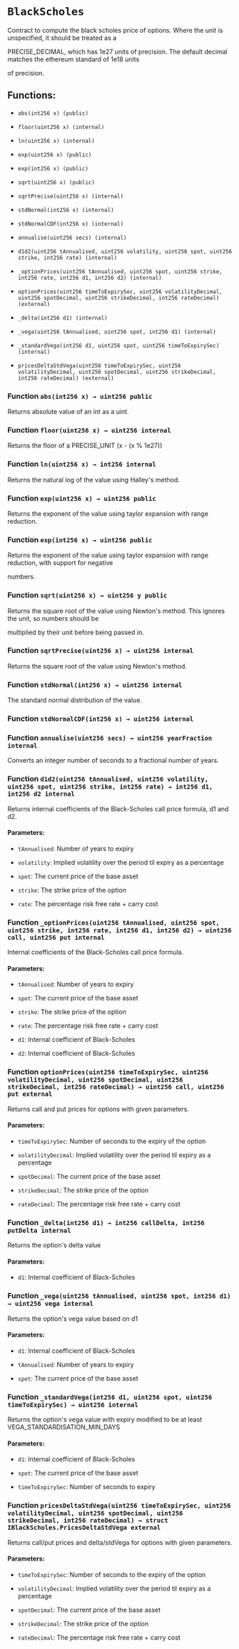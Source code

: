 # `BlackScholes`

Contract to compute the black scholes price of options. Where the unit is unspecified, it should be treated as a

PRECISE_DECIMAL, which has 1e27 units of precision. The default decimal matches the ethereum standard of 1e18 units

of precision.

## Functions:

- `abs(int256 x) (public)`

- `floor(uint256 x) (internal)`

- `ln(uint256 x) (internal)`

- `exp(uint256 x) (public)`

- `exp(int256 x) (public)`

- `sqrt(uint256 x) (public)`

- `sqrtPrecise(uint256 x) (internal)`

- `stdNormal(int256 x) (internal)`

- `stdNormalCDF(int256 x) (internal)`

- `annualise(uint256 secs) (internal)`

- `d1d2(uint256 tAnnualised, uint256 volatility, uint256 spot, uint256 strike, int256 rate) (internal)`

- `_optionPrices(uint256 tAnnualised, uint256 spot, uint256 strike, int256 rate, int256 d1, int256 d2) (internal)`

- `optionPrices(uint256 timeToExpirySec, uint256 volatilityDecimal, uint256 spotDecimal, uint256 strikeDecimal, int256 rateDecimal) (external)`

- `_delta(int256 d1) (internal)`

- `_vega(uint256 tAnnualised, uint256 spot, int256 d1) (internal)`

- `_standardVega(int256 d1, uint256 spot, uint256 timeToExpirySec) (internal)`

- `pricesDeltaStdVega(uint256 timeToExpirySec, uint256 volatilityDecimal, uint256 spotDecimal, uint256 strikeDecimal, int256 rateDecimal) (external)`

### Function `abs(int256 x) → uint256 public`

Returns absolute value of an int as a uint.

### Function `floor(uint256 x) → uint256 internal`

Returns the floor of a PRECISE_UNIT (x - (x % 1e27))

### Function `ln(uint256 x) → int256 internal`

Returns the natural log of the value using Halley's method.

### Function `exp(uint256 x) → uint256 public`

Returns the exponent of the value using taylor expansion with range reduction.

### Function `exp(int256 x) → uint256 public`

Returns the exponent of the value using taylor expansion with range reduction, with support for negative

numbers.

### Function `sqrt(uint256 x) → uint256 y public`

Returns the square root of the value using Newton's method. This ignores the unit, so numbers should be

multiplied by their unit before being passed in.

### Function `sqrtPrecise(uint256 x) → uint256 internal`

Returns the square root of the value using Newton's method.

### Function `stdNormal(int256 x) → uint256 internal`

The standard normal distribution of the value.

### Function `stdNormalCDF(int256 x) → uint256 internal`

### Function `annualise(uint256 secs) → uint256 yearFraction internal`

Converts an integer number of seconds to a fractional number of years.

### Function `d1d2(uint256 tAnnualised, uint256 volatility, uint256 spot, uint256 strike, int256 rate) → int256 d1, int256 d2 internal`

Returns internal coefficients of the Black-Scholes call price formula, d1 and d2.

#### Parameters:

- `tAnnualised`: Number of years to expiry

- `volatility`: Implied volatility over the period til expiry as a percentage

- `spot`: The current price of the base asset

- `strike`: The strike price of the option

- `rate`: The percentage risk free rate + carry cost

### Function `_optionPrices(uint256 tAnnualised, uint256 spot, uint256 strike, int256 rate, int256 d1, int256 d2) → uint256 call, uint256 put internal`

Internal coefficients of the Black-Scholes call price formula.

#### Parameters:

- `tAnnualised`: Number of years to expiry

- `spot`: The current price of the base asset

- `strike`: The strike price of the option

- `rate`: The percentage risk free rate + carry cost

- `d1`: Internal coefficient of Black-Scholes

- `d2`: Internal coefficient of Black-Scholes

### Function `optionPrices(uint256 timeToExpirySec, uint256 volatilityDecimal, uint256 spotDecimal, uint256 strikeDecimal, int256 rateDecimal) → uint256 call, uint256 put external`

Returns call and put prices for options with given parameters.

#### Parameters:

- `timeToExpirySec`: Number of seconds to the expiry of the option

- `volatilityDecimal`: Implied volatility over the period til expiry as a percentage

- `spotDecimal`: The current price of the base asset

- `strikeDecimal`: The strike price of the option

- `rateDecimal`: The percentage risk free rate + carry cost

### Function `_delta(int256 d1) → int256 callDelta, int256 putDelta internal`

Returns the option's delta value

#### Parameters:

- `d1`: Internal coefficient of Black-Scholes

### Function `_vega(uint256 tAnnualised, uint256 spot, int256 d1) → uint256 vega internal`

Returns the option's vega value based on d1

#### Parameters:

- `d1`: Internal coefficient of Black-Scholes

- `tAnnualised`: Number of years to expiry

- `spot`: The current price of the base asset

### Function `_standardVega(int256 d1, uint256 spot, uint256 timeToExpirySec) → uint256 internal`

Returns the option's vega value with expiry modified to be at least VEGA_STANDARDISATION_MIN_DAYS

#### Parameters:

- `d1`: Internal coefficient of Black-Scholes

- `spot`: The current price of the base asset

- `timeToExpirySec`: Number of seconds to expiry

### Function `pricesDeltaStdVega(uint256 timeToExpirySec, uint256 volatilityDecimal, uint256 spotDecimal, uint256 strikeDecimal, int256 rateDecimal) → struct IBlackScholes.PricesDeltaStdVega external`

Returns call/put prices and delta/stdVega for options with given parameters.

#### Parameters:

- `timeToExpirySec`: Number of seconds to the expiry of the option

- `volatilityDecimal`: Implied volatility over the period til expiry as a percentage

- `spotDecimal`: The current price of the base asset

- `strikeDecimal`: The strike price of the option

- `rateDecimal`: The percentage risk free rate + carry cost
